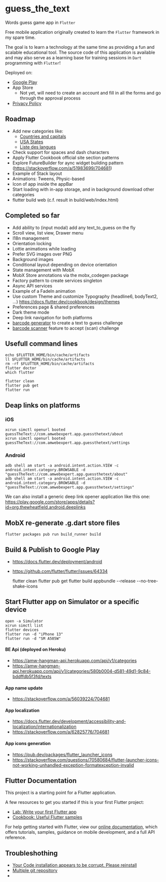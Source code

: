 # guess_the_text

Words guess game app in `Flutter`

Free mobile application originally created to learn the `Flutter` framework in my spare time.

The goal is to learn a technology at the same time as providing a fun and scalable educational tool. The source code of this application is available and may also serve as a learning base for training sessions in `Dart` programming with `Flutter`!

Deployed on:
- [Google Play](https://play.google.com/store/apps/details?id=com.amwebexpert.app.guessthetext.guess_the_text)
- App Store
  - Not yet, will need to create an account and fill in all the forms and go through the approval process
- [Privacy Policy](https://amwebexpert.github.io/guess_the_text/)


## Roadmap

- Add new categories like:
  - [Countries and capitals](https://www.atlas-monde.net/tous-les-pays/)
  - [USA States](https://en.wikipedia.org/wiki/U.S._state)
  - [Liste des langues](https://www.axl.cefan.ulaval.ca/Langues/2vital_expansion_tablo1.htm)
- Check support for spaces and dash characters
- Apply Flutter Cookbook official site section patterns
- Explore FutureBuilder for aync widget building pattern (https://stackoverflow.com/a/51983699/704681)
- Example of Stack layout
- Animations: Tweens, Physic-based
- Icon of app inside the appBar
- Start loading with in-app storage, and in background download other categories
- flutter build web (c.f. result in build/web/index.html)

## Completed so far

- Add ability to (input modal) add any text_to_guess on the fly
- Scroll view, list view, Drawer menu
- I18n management
- Orientation locking
- Lottie animations while loading
- Prefer SVG images over PNG
- Background images
- Conditional layout depending on device orientation
- State management with MobX
- MobX Store annotations via the mobx_codegen package
- Factory pattern to create services singleton
- Async API services
- Example of a FadeIn animation
- Use custom Theme and customize Typography (headline6, bodyText2, ...) https://docs.flutter.dev/cookbook/design/themes
- Preferences page & shared preferences
- Dark theme mode
- Deep link navigation for both platforms
- [barcode generator](https://pub.dev/packages/barcode) to create a text to guess challenge
- [barcode scanner](https://pub.dev/packages/flutter_barcode_scanner) feature to accept (scan) challenge


## Usefull command lines

    echo $FLUTTER_HOME/bin/cache/artifacts
    ll $FLUTTER_HOME/bin/cache/artifacts
    rm -rf $FLUTTER_HOME/bin/cache/artifacts
    flutter doctor
    which flutter

    flutter clean
    flutter pub get
    flutter run

## Deap links on platforms

### iOS
    xcrun simctl openurl booted guessTheText://com.amwebexpert.app.guessthetext/about
    xcrun simctl openurl booted guessTheText://com.amwebexpert.app.guessthetext/settings

### Android
    adb shell am start -a android.intent.action.VIEW -c android.intent.category.BROWSABLE -d "guessTheText://com.amwebexpert.app.guessthetext/about"
    adb shell am start -a android.intent.action.VIEW -c android.intent.category.BROWSABLE -d "guessTheText://com.amwebexpert.app.guessthetext/settings"

We can also install a generic deep link opener application like this one:
    https://play.google.com/store/apps/details?id=org.thewheatfield.android.deeplinks

## MobX re-generate .g.dart store files

    flutter packages pub run build_runner build

## Build & Publish to Google Play

- https://docs.flutter.dev/deployment/android
- https://github.com/flutter/flutter/issues/64334

    flutter clean
    flutter pub get
    flutter build appbundle --release --no-tree-shake-icons

## Start Flutter app on Simulator or a specific device

    open -a Simulator
    xcrun simctl list
    flutter devices
    flutter run -d "iPhone 13"
    flutter run -d "SM A505W"

#### BE Api (deployed on Heroku)

- https://amw-hangman-api.herokuapp.com/api/v1/categories
- https://amw-hangman-api.herokuapp.com/api/v1/categories/580b0004-d581-49d1-9c84-bddffdb5f3fd/texts


#### App name update

- https://stackoverflow.com/a/56039224/704681


#### App localization

- https://docs.flutter.dev/development/accessibility-and-localization/internationalization
- https://stackoverflow.com/a/62825776/704681


#### App icons generation

- https://pub.dev/packages/flutter_launcher_icons
- https://stackoverflow.com/questions/70580684/flutter-launcher-icons-not-working-unhandled-exception-formatexception-invalid



## Flutter Documentation

This project is a starting point for a Flutter application.

A few resources to get you started if this is your first Flutter project:

- [Lab: Write your first Flutter app](https://flutter.dev/docs/get-started/codelab)
- [Cookbook: Useful Flutter samples](https://flutter.dev/docs/cookbook)

For help getting started with Flutter, view our
[online documentation](https://flutter.dev/docs), which offers tutorials,
samples, guidance on mobile development, and a full API reference.

## Troubleshothing

- [Your Code installation appears to be corrupt. Please reinstall](https://stackoverflow.com/a/57712635/704681)
- [Multiple git repository](https://stackoverflow.com/questions/3225862/multiple-github-accounts-ssh-config)
- 
